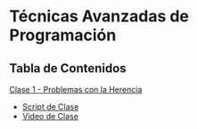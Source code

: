 # Técnicas Avanzadas de Programación

## Tabla de Contenidos

[Clase 1 - Problemas con la Herencia](clase1.md)
- [Script de Clase](https://tadp-utn-frba.github.io/scripts/clase_1/)
- [Video de Clase](https://www.youtube.com/watch?v=XdfxN-7Jo8k&list=PLUszDKkk7zb043oiSVCm16PrTNZQpG7fC&index=2)